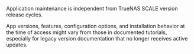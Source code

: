 &NewLine;

Application maintenance is independent from TrueNAS SCALE version release cycles.

App versions, features, configuration options, and installation behavior at the time of access might vary from those in documented tutorials, especially for legacy version documentation that no longer receives active updates.